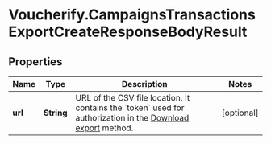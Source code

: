 # Voucherify.CampaignsTransactionsExportCreateResponseBodyResult

## Properties

Name | Type | Description | Notes
------------ | ------------- | ------------- | -------------
**url** | **String** | URL of the CSV file location. It contains the &#x60;token&#x60; used for authorization in the [Download export](/api-reference/exports/download-export) method. | [optional] 


